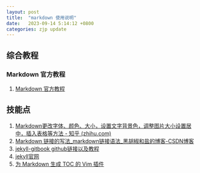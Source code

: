 ```yaml
---
layout: post
title:  "markdown 使用说明"
date:   2023-09-14 5:14:12 +0800
categories: zjp update
---
```


综合教程
-------------
### Markdown 官方教程
1. [Markdown 官方教程](https://markdown.com.cn/)

技能点
-------------
1. [Markdown更改字体、颜色、大小，设置文字背景色，调整图片大小设置居中，插入表格等方法 - 知乎 (zhihu.com)](https://zhuanlan.zhihu.com/p/139007418)
2. [Markdown 链接的写法_markdown链接语法_黑胡椒和盐的博客-CSDN博客](https://blog.csdn.net/qq_32320399/article/details/99823695)
3. [jekyll-gitbook github链接以及教程](https://github.com/sighingnow/jekyll-gitbook)
4. [jekyll官网](https://www.jekyll.com.cn/)
5. [为 Markdown 生成 TOC 的 Vim 插件](https://cloud.tencent.com/developer/article/1964694)

